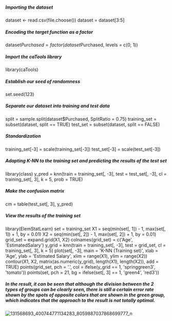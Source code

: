 ##### Importing the dataset
dataset <- read.csv(file.choose())
dataset = dataset[3:5]

##### Encoding the target function as a factor
dataset$Purchased = factor(dataset$Purchased, levels = c(0, 1))

##### Import the caTools library
library(caTools)

##### Establish our seed of randomness
set.seed(123)

##### Separate our dataset into training and test data
split = sample.split(dataset$Purchased, SplitRatio = 0.75)
training_set = subset(dataset, split == TRUE)
test_set = subset(dataset, split == FALSE)

##### Standardization
training_set[-3] = scale(training_set[-3])
test_set[-3] = scale(test_set[-3])

##### Adapting K-NN to the training set and predicting the results of the test set
library(class)
y_pred = knn(train = training_set[, -3],
             test = test_set[, -3],
             cl = training_set[, 3],
             k = 5,
             prob = TRUE)

##### Make the confusion matrix
cm = table(test_set[, 3], y_pred)


##### View the results of the training set
library(ElemStatLearn)
set = training_set
X1 = seq(min(set[, 1]) - 1, max(set[, 1]) + 1, by = 0.01)
X2 = seq(min(set[, 2]) - 1, max(set[, 2]) + 1, by = 0.01)
grid_set = expand.grid(X1, X2)
colnames(grid_set) = c('Age', 'EstimatedSalary')
y_grid = knn(train = training_set[, -3], test = grid_set, cl = training_set[, 3], k = 5)
plot(set[, -3],
     main = 'K-NN (Training set)',
     xlab = 'Age', ylab = 'Estimated Salary',
     xlim = range(X1), ylim = range(X2))
contour(X1, X2, matrix(as.numeric(y_grid), length(X1), length(X2)), add = TRUE)
points(grid_set, pch = '.', col = ifelse(y_grid == 1, 'springgreen3', 'tomato'))
points(set, pch = 21, bg = ifelse(set[, 3] == 1, 'green4', 'red3'))


##### In the result, it can be seen that although the division between the 2 types of groups can be clearly seen, there is still a certain error rate shown by the spots of opposite colors that are shown in the green group, which indicates that the approach to the result is not totally optimal.

![131568693_400744771134283_8059887037868699777_n](https://i.imgur.com/ngkM6Vy.png)
